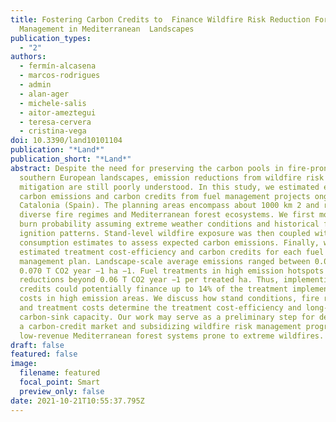 ```yaml
---
title: Fostering Carbon Credits to  Finance Wildfire Risk Reduction Forest
  Management in Mediterranean  Landscapes
publication_types:
  - "2"
authors:
  - fermín-alcasena
  - marcos-rodrigues
  - admin
  - alan-ager
  - michele-salis
  - aitor-ameztegui
  - teresa-cervera
  - cristina-vega
doi: 10.3390/land10101104
publication: "*Land*"
publication_short: "*Land*"
abstract: Despite the need for preserving the carbon pools in fire-prone
  southern European landscapes, emission reductions from wildfire risk
  mitigation are still poorly understood. In this study, we estimated expected
  carbon emissions and carbon credits from fuel management projects ongoing in
  Catalonia (Spain). The planning areas encompass about 1000 km 2 and represent
  diverse fire regimes and Mediterranean forest ecosystems. We first modeled the
  burn probability assuming extreme weather conditions and historical fire
  ignition patterns. Stand-level wildfire exposure was then coupled with fuel
  consumption estimates to assess expected carbon emissions. Finally, we
  estimated treatment cost-efficiency and carbon credits for each fuel
  management plan. Landscape-scale average emissions ranged between 0.003 and
  0.070 T CO2 year −1 ha −1. Fuel treatments in high emission hotspots attained
  reductions beyond 0.06 T CO2 year −1 per treated ha. Thus, implementing carbon
  credits could potentially finance up to 14% of the treatment implementation
  costs in high emission areas. We discuss how stand conditions, fire regimes,
  and treatment costs determine the treatment cost-efficiency and long-term
  carbon-sink capacity. Our work may serve as a preliminary step for developing
  a carbon-credit market and subsidizing wildfire risk management programs in
  low-revenue Mediterranean forest systems prone to extreme wildfires.
draft: false
featured: false
image:
  filename: featured
  focal_point: Smart
  preview_only: false
date: 2021-10-21T10:55:37.795Z
---
```

